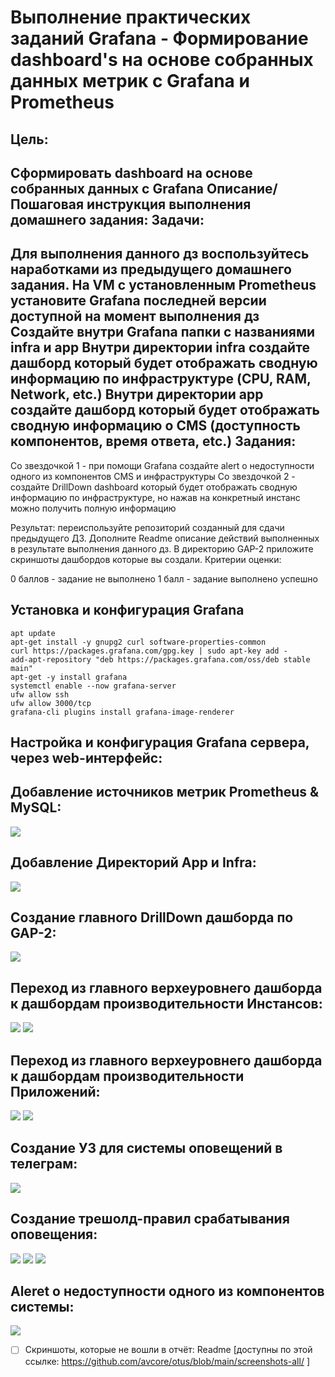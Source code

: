 Выполнение практических заданий Grafana - Формирование dashboard's на основе собранных данных метрик с Grafana и Prometheus
=============
Цель:
-------------
Сформировать dashboard на основе собранных данных с Grafana
Описание/Пошаговая инструкция выполнения домашнего задания:
Задачи:
-------------
Для выполнения данного дз воспользуйтесь наработками из предыдущего домашнего задания.
На VM с установленным Prometheus установите Grafana последней версии доступной на момент выполнения дз
Создайте внутри Grafana папки с названиями infra и app
Внутри директории infra создайте дашборд который будет отображать сводную информацию по инфраструктуре (CPU, RAM, Network, etc.)
Внутри директории app создайте дашборд который будет отображать сводную информацию о CMS (доступность компонентов, время ответа, etc.)
Задания:
-------------
Со звездочкой 1 - при помощи Grafana создайте alert о недоступности одного из компонентов CMS и инфраструктуры
Со звездочкой 2 - создайте DrillDown dashboard который будет отображать сводную информацию по инфраструктуре, но нажав на конкретный инстанс можно получить полную информацию

Результат: переиспользуйте репозиторий созданный для сдачи предыдущего ДЗ. 
Дополните Readme описание действий выполненных в результате выполнения данного дз. 
В директорию GAP-2 приложите скриншоты дашбордов которые вы создали.
Критерии оценки:

0 баллов - задание не выполнено
1 балл - задание выполнено успешно

Установка и конфигурация Grafana
------------- 
```
apt update
apt-get install -y gnupg2 curl software-properties-common
curl https://packages.grafana.com/gpg.key | sudo apt-key add -
add-apt-repository "deb https://packages.grafana.com/oss/deb stable main"
apt-get -y install grafana
systemctl enable --now grafana-server
ufw allow ssh
ufw allow 3000/tcp
grafana-cli plugins install grafana-image-renderer
```
Настройка и конфигурация Grafana сервера, через web-интерфейс:
-------------

Добавление источников метрик Prometheus & MySQL:
----
![](https://github.com/avcore/otus/blob/main/screenshots-all/4-1-1-12022-06-16_23-26.png)

Добавление Директорий App и Infra:
----
![](https://github.com/avcore/otus/blob/main/screenshots-all/4-1-1-2-2022-06-16_23-39.png)

Создание главного DrillDown дашборда по GAP-2:
----
![](https://github.com/avcore/otus/blob/main/screenshots-all/grafana-4_5-2022-06-16_23-06.png)

Переход из главного верхеуровнего дашборда к дашбордам производительности Инстансов:
----
![](https://github.com/avcore/otus/blob/main/screenshots-all/4-5-1-2022-06-16_23-22.png)
![](https://github.com/avcore/otus/blob/main/screenshots-all/4-5-2-2022-06-16_23-23.png)

Переход из главного верхеуровнего дашборда к дашбордам производительности Приложений:
----
![](https://github.com/avcore/otus/blob/main/screenshots-all/4-5-3-2022-06-16_23-23.png)
![](https://github.com/avcore/otus/blob/main/screenshots-all/4-5-3-2022-06-16_23-23.png)

Создание УЗ для системы оповещений в телеграм: 
----
![](https://github.com/avcore/otus/blob/main/screenshots-all/XXX)

Создание трешолд-правил срабатывания оповещения: 
----
![](https://github.com/avcore/otus/blob/main/screenshots-all/1-1-tg-alert-2022-06-17_03-11.png)
![](https://github.com/avcore/otus/blob/main/screenshots-all/1-2-tg-alert-2022-06-17_03-13.png)
![](https://github.com/avcore/otus/blob/main/screenshots-all/1-3-tg-alert-2022-06-17_03-14.png)

Aleret о недоступности одного из компонентов системы:
----
![](https://github.com/avcore/otus/blob/main/screenshots-all/1-4-tg-alert-2022-06-17_03-16.png)

- [ ] Скриншоты, которые не вошли в отчёт: Readme [доступны по этой ссылке: https://github.com/avcore/otus/blob/main/screenshots-all/ ]
